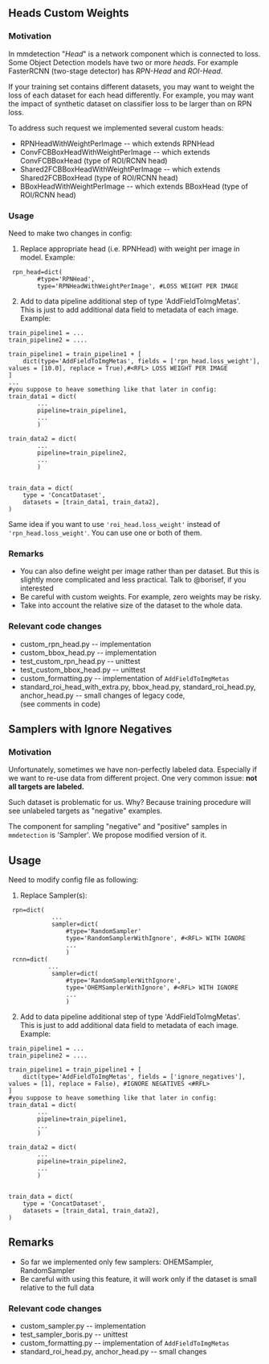 ## Heads Custom Weights

### Motivation
In mmdetection  "_Head_" is a network component which is connected to loss. Some Object Detection models have two or more _heads_. For example FasterRCNN (two-stage detector) 
has _RPN-Head_ and _ROI-Head_. 

If your training set contains different datasets, you may want to weight 
the loss of each dataset for each head differently. For example, you may want the impact of synthetic dataset on classifier loss 
to be larger than on RPN loss.

To address such request we implemented several custom heads: 
* RPNHeadWithWeightPerImage -- which extends RPNHead
* ConvFCBBoxHeadWithWeightPerImage  -- which extends ConvFCBBoxHead (type of ROI/RCNN head)
* Shared2FCBBoxHeadWithWeightPerImage --  which extends Shared2FCBBoxHead (type of ROI/RCNN head)
* BBoxHeadWithWeightPerImage -- which extends BBoxHead (type of ROI/RCNN head)

### Usage 

Need to make two changes in config:

1) Replace appropriate head (i.e. RPNHead) with weight per image in model. Example:
````
 rpn_head=dict(
        #type='RPNHead',
        type='RPNHeadWithWeightPerImage', #LOSS WEIGHT PER IMAGE
````
2) Add to data pipeline additional step of type 'AddFieldToImgMetas'.\
This is just to add additional data field to metadata of each image. Example:
````
train_pipeline1 = ...
train_pipeline2 = ....

train_pipeline1 = train_pipeline1 + [
    dict(type='AddFieldToImgMetas', fields = ['rpn_head.loss_weight'], values = [10.0], replace = True),#<RFL> LOSS WEIGHT PER IMAGE
]
...
#you suppose to heave something like that later in config:
train_data1 = dict(
        ...
        pipeline=train_pipeline1,
        ...
        )

train_data2 = dict(
        ...
        pipeline=train_pipeline2,
        ...
        )
        

train_data = dict(
    type = 'ConcatDataset',
    datasets = [train_data1, train_data2],
)

````
Same idea if you want to use `'roi_head.loss_weight'` instead of `'rpn_head.loss_weight'`. 
You can use one or both of them. 

### Remarks

* You can also define weight per image rather than per dataset. 
But this is slightly more complicated and less practical. Talk to @borisef, if you interested
* Be careful with custom weights. For example, zero weights may be risky. 
* Take into account the relative size of the dataset to the whole data. 

### Relevant code changes

* custom_rpn_head.py -- implementation
* custom_bbox_head.py -- implementation
* test_custom_rpn_head.py -- unittest 
* test_custom_bbox_head.py -- unittest
* custom_formatting.py -- implementation of `AddFieldToImgMetas` 
* standard_roi_head_with_extra.py, bbox_head.py, standard_roi_head.py, anchor_head.py -- small changes of legacy code,\
  (see comments in code)

## Samplers with Ignore Negatives

### Motivation 

Unfortunately, sometimes we have non-perfectly labeled data. 
Especially if we want to re-use data from different project.
One very common issue: **not all targets are labeled.**

Such dataset is problematic for us. 
Why? Because training procedure will see unlabeled targets as "negative" examples. 

The component for sampling "negative" and "positive" samples in `mmdetection` is 'Sampler'. 
We propose modified version of it. 

## Usage 
Need to modify config file as following: 

1) Replace Sampler(s): 
```
 rpn=dict(
            ...
            sampler=dict(
                #type='RandomSampler'
                type='RandomSamplerWithIgnore', #<RFL> WITH IGNORE
                ...
                )
 rcnn=dict(
           ...
            sampler=dict(
                #type='RandomSamplerWithIgnore',
                type='OHEMSamplerWithIgnore', #<RFL> WITH IGNORE
                ...
                )
```
2) Add to data pipeline additional step of type 'AddFieldToImgMetas'.\
This is just to add additional data field to metadata of each image. Example:
````
train_pipeline1 = ...
train_pipeline2 = ....

train_pipeline1 = train_pipeline1 + [
    dict(type='AddFieldToImgMetas', fields = ['ignore_negatives'], values = [1], replace = False), #IGNORE NEGATIVES <#RFL> 
]
#you suppose to heave something like that later in config:
train_data1 = dict(
        ...
        pipeline=train_pipeline1,
        ...
        )

train_data2 = dict(
        ...
        pipeline=train_pipeline2,
        ...
        )
        

train_data = dict(
    type = 'ConcatDataset',
    datasets = [train_data1, train_data2],
)

````
## Remarks 

* So far we implemented only few samplers: OHEMSampler, RandomSampler
* Be careful with using this feature, 
it will work only if the dataset is small relative to the full data

### Relevant code changes

* custom_sampler.py -- implementation
* test_sampler_boris.py -- unittest
* custom_formatting.py -- implementation of `AddFieldToImgMetas`
* standard_roi_head.py, anchor_head.py -- small changes
